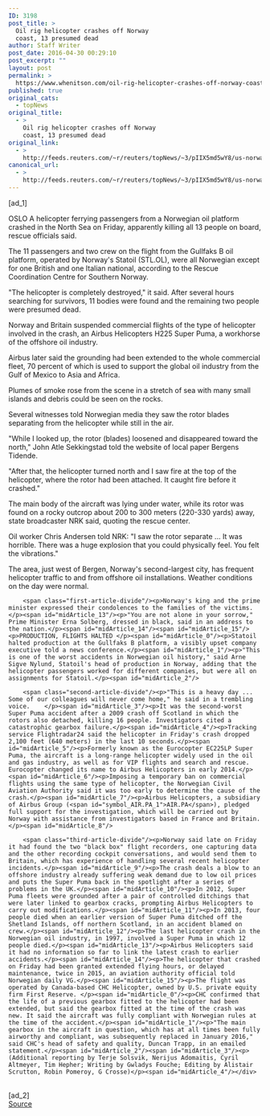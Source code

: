 ```yaml
---
ID: 3198
post_title: >
  Oil rig helicopter crashes off Norway
  coast, 13 presumed dead
author: Staff Writer
post_date: 2016-04-30 00:29:10
post_excerpt: ""
layout: post
permalink: >
  https://www.whenitson.com/oil-rig-helicopter-crashes-off-norway-coast-13-presumed-dead/
published: true
original_cats:
  - topNews
original_title:
  - >
    Oil rig helicopter crashes off Norway
    coast, 13 presumed dead
original_link:
  - >
    http://feeds.reuters.com/~r/reuters/topNews/~3/pIIX5md5wY8/us-norway-crash-idUSKCN0XQ15K
canonical_url:
  - >
    http://feeds.reuters.com/~r/reuters/topNews/~3/pIIX5md5wY8/us-norway-crash-idUSKCN0XQ15K
---
```

 [ad_1]
<br><div id="articleText">
<span id="midArticle_start"/>

<span id="midArticle_0"/><span class="focusParagraph" readability="5"><p><span class="articleLocation">OSLO</span> A helicopter ferrying passengers from a Norwegian oil platform crashed in the North Sea on Friday, apparently killing all 13 people on board, rescue officials said.</p></span><span id="midArticle_1"/><p>The 11 passengers and two crew on the flight from the Gullfaks B oil platform, operated by Norway's Statoil (<span id="symbol_STL.OL_0">STL.OL</span>), were all Norwegian except for one British and one Italian national, according to the Rescue Coordination Centre for Southern Norway.</p><span id="midArticle_2"/><p>"The helicopter is completely destroyed," it said. After several hours searching for survivors, 11 bodies were found and the remaining two people were presumed dead.</p><span id="midArticle_3"/><p>Norway and Britain suspended commercial flights of the type of helicopter involved in the crash, an Airbus Helicopters H225 Super Puma, a workhorse of the offshore oil industry.</p><span id="midArticle_4"/><p>Airbus later said the grounding had been extended to the whole commercial fleet, 70 percent of which is used to support the global oil industry from the Gulf of Mexico to Asia and Africa.</p><span id="midArticle_5"/><p>Plumes of smoke rose from the scene in a stretch of sea with many small islands and debris could be seen on the rocks. </p><span id="midArticle_6"/><p>Several witnesses told Norwegian media they saw the rotor blades separating from the helicopter while still in the air.</p><span id="midArticle_7"/><p>"While I looked up, the rotor (blades) loosened and disappeared toward the north," John Atle Sekkingstad told the website of local paper Bergens Tidende. </p><span id="midArticle_8"/><p>"After that, the helicopter turned north and I saw fire at the top of the helicopter, where the rotor had been attached. It caught fire before it crashed."</p><span id="midArticle_9"/><p>The main body of the aircraft was lying under water, while its rotor was found on a rocky outcrop about 200 to 300 meters (220-330 yards) away, state broadcaster NRK said, quoting the rescue center.</p><span id="midArticle_10"/><p>Oil worker Chris Andersen told NRK: "I saw the rotor separate ... It was horrible. There was a huge explosion that you could physically feel. You felt the vibrations."</p><span id="midArticle_11"/><p>The area, just west of Bergen, Norway's second-largest city, has frequent helicopter traffic to and from offshore oil installations. Weather conditions on the day were normal.</p><span id="midArticle_12"/>
        
        <span class="first-article-divide"/><p>Norway's king and the prime minister expressed their condolences to the families of the victims.</p><span id="midArticle_13"/><p>"You are not alone in your sorrow," Prime Minister Erna Solberg, dressed in black, said in an address to the nation.</p><span id="midArticle_14"/><span id="midArticle_15"/><p>PRODUCTION, FLIGHTS HALTED </p><span id="midArticle_0"/><p>Statoil halted production at the Gullfaks B platform, a visibly upset company executive told a news conference.</p><span id="midArticle_1"/><p>"This is one of the worst accidents in Norwegian oil history," said Arne Sigve Nylund, Statoil's head of production in Norway, adding that the helicopter passengers worked for different companies, but were all on assignments for Statoil.</p><span id="midArticle_2"/>
        
        <span class="second-article-divide"/><p>"This is a heavy day ... Some of our colleagues will never come home," he said in a trembling voice.    </p><span id="midArticle_3"/><p>It was the second-worst Super Puma accident after a 2009 crash off Scotland in which the rotors also detached, killing 16 people. Investigators cited a catastrophic gearbox failure.</p><span id="midArticle_4"/><p>Tracking service Flightradar24 said the helicopter in Friday's crash dropped 2,100 feet (640 meters) in the last 10 seconds.</p><span id="midArticle_5"/><p>Formerly known as the Eurocopter EC225LP Super Puma, the aircraft is a long-range helicopter widely used in the oil and gas industry, as well as for VIP flights and search and rescue. Eurocopter changed its name to Airbus Helicopters in early 2014.</p><span id="midArticle_6"/><p>Imposing a temporary ban on commercial flights using the same type of helicopter, the Norwegian Civil Aviation Authority said it was too early to determine the cause of the crash.</p><span id="midArticle_7"/><p>Airbus Helicopters, a subsidiary of Airbus Group (<span id="symbol_AIR.PA_1">AIR.PA</span>), pledged full support for the investigation, which will be carried out by Norway with assistance from investigators based in France and Britain.</p><span id="midArticle_8"/>
        
        <span class="third-article-divide"/><p>Norway said late on Friday it had found the two "black box" flight recorders, one capturing data and the other recording cockpit conversations, and would send them to Britain, which has experience of handling several recent helicopter incidents.</p><span id="midArticle_9"/><p>The crash deals a blow to an offshore industry already suffering weak demand due to low oil prices and puts the Super Puma back in the spotlight after a series of problems in the UK.</p><span id="midArticle_10"/><p>In 2012, Super Puma fleets were grounded after a pair of controlled ditchings that were later linked to gearbox cracks, prompting Airbus Helicopters to carry out modifications.</p><span id="midArticle_11"/><p>In 2013, four people died when an earlier version of Super Puma ditched off the Shetland Islands, off northern Scotland, in an accident blamed on crew.</p><span id="midArticle_12"/><p>The last helicopter crash in the Norwegian oil industry, in 1997, involved a Super Puma in which 12 people died.</p><span id="midArticle_13"/><p>Airbus Helicopters said it had no information so far to link the latest crash to earlier accidents.</p><span id="midArticle_14"/><p>The helicopter that crashed on Friday had been granted extended flying hours, or delayed maintenance, twice in 2015, an aviation authority official told Norwegian daily VG.</p><span id="midArticle_15"/><p>The flight was operated by Canada-based CHC Helicopter, owned by U.S. private equity firm First Reserve. </p><span id="midArticle_0"/><p>CHC confirmed that the life of a previous gearbox fitted to the helicopter had been extended, but said the gearbox fitted at the time of the crash was new. It said the aircraft was fully compliant with Norwegian rules at the time of the accident.</p><span id="midArticle_1"/><p>"The main gearbox in the aircraft in question, which has at all times been fully airworthy and compliant, was subsequently replaced in January 2016," said CHC's head of safety and quality, Duncan Trapp, in an emailed statement.</p><span id="midArticle_2"/><span id="midArticle_3"/><p> (Additional reporting by Terje Solsvik, Nerijus Adomaitis, Cyril Altmeyer, Tim Hepher; Writing by Gwladys Fouche; Editing by Alistair Scrutton, Robin Pomeroy, G Crosse)</p><span id="midArticle_4"/></div>
<br>[ad_2]
<br><a href="http://feeds.reuters.com/~r/reuters/topNews/~3/pIIX5md5wY8/us-norway-crash-idUSKCN0XQ15K">Source </a>